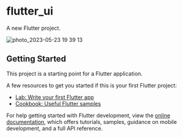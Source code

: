 # flutter_ui

A new Flutter project.

![photo_2023-05-23 19 39 13](https://github.com/ahmedjarad0/flutter_ui/assets/113943692/47690108-8a5e-46cc-9e03-207e94b0bb1f)

## Getting Started

This project is a starting point for a Flutter application.

A few resources to get you started if this is your first Flutter project:

- [Lab: Write your first Flutter app](https://docs.flutter.dev/get-started/codelab)
- [Cookbook: Useful Flutter samples](https://docs.flutter.dev/cookbook)

For help getting started with Flutter development, view the
[online documentation](https://docs.flutter.dev/), which offers tutorials,
samples, guidance on mobile development, and a full API reference.
